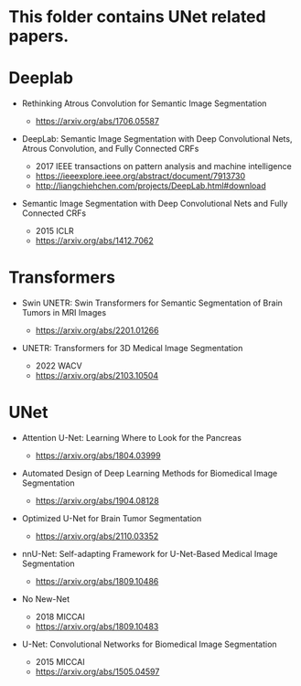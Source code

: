 # This folder contains UNet related papers.

#   Deeplab

-   Rethinking Atrous Convolution for Semantic Image Segmentation
    -   https://arxiv.org/abs/1706.05587

-   DeepLab: Semantic Image Segmentation with Deep Convolutional Nets, Atrous Convolution, and Fully Connected CRFs
    -   2017 IEEE transactions on pattern analysis and machine intelligence
    -   https://ieeexplore.ieee.org/abstract/document/7913730
    -   http://liangchiehchen.com/projects/DeepLab.html#download

-   Semantic Image Segmentation with Deep Convolutional Nets and Fully Connected CRFs
    -   2015 ICLR
    -   https://arxiv.org/abs/1412.7062

#   Transformers
-   Swin UNETR: Swin Transformers for Semantic Segmentation of Brain Tumors in MRI Images
    -   https://arxiv.org/abs/2201.01266

-   UNETR: Transformers for 3D Medical Image Segmentation
    -   2022 WACV
    -   https://arxiv.org/abs/2103.10504

#   UNet
-   Attention U-Net: Learning Where to Look for the Pancreas
    -   https://arxiv.org/abs/1804.03999

-   Automated Design of Deep Learning Methods for Biomedical Image Segmentation
    -   https://arxiv.org/abs/1904.08128

-   Optimized U-Net for Brain Tumor Segmentation
    -   https://arxiv.org/abs/2110.03352

-   nnU-Net: Self-adapting Framework for U-Net-Based Medical Image Segmentation
    -   https://arxiv.org/abs/1809.10486

-   No New-Net
    -   2018 MICCAI
    -   https://arxiv.org/abs/1809.10483

-   U-Net: Convolutional Networks for Biomedical Image Segmentation
    -   2015 MICCAI
    -   https://arxiv.org/abs/1505.04597
